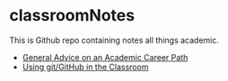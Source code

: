 # classroomNotes

This is Github repo containing notes all things academic. 

* [General Advice on an Academic Career Path](https://github.com/stephaniehicks/classroomNotes/blob/master/academicJobNotes.md)
* [Using git/GitHub in the Classroom](https://github.com/stephaniehicks/classroomNotes/blob/master/teachers_pet-GitHubClassroom.md)